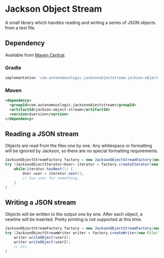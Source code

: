 # Jackson Object Stream

A small library which handles reading and writing a series of JSON objects from a text file.

## Dependency

Available from [Maven Central](https://search.maven.org/search?q=g:com.autonomouslogic.jacksonobjectstream%20AND%20a:jackson-object-stream&core=gav).

### Gradle

```groovy
implementation 'com.autonomouslogic.jacksonobjectstream:jackson-object-stream:$version'
```

### Maven

```xml
<dependency>
  <groupId>com.autonomouslogic.jacksonobjectstream</groupId>
  <artifactId>jackson-object-stream</artifactId>
  <version>$version</version>
</dependency>
```

## Reading a JSON stream

Objects are read from the files one by one.
Any whitespace or formatting will be ignored by Jackson, so there are no special formatting requirements.

```java
JacksonObjectStreamFactory factory = new JacksonObjectStreamFactory(new ObjectMapper());
try (JacksonObjectIterator<User> iterator = factory.createIterator(new File("users.json"), User.class)) {
    while(iterator.hasNext()) {
        User user = iterator.next();
    	// Use user for something.
    }
}
```

## Writing a JSON stream

Objects will be written to the output one by one.
After each object, a newline will be inserted.
Pretty printing is not supported at this time.

```java
JacksonObjectStreamFactory factory = new JacksonObjectStreamFactory(new ObjectMapper());
try (JacksonObjectStreamWriter writer = factory.createWriter(new File("users.json"))) {
    writer.writeObject(user1);
    writer.writeObject(user2);
    // etc.
}
```

